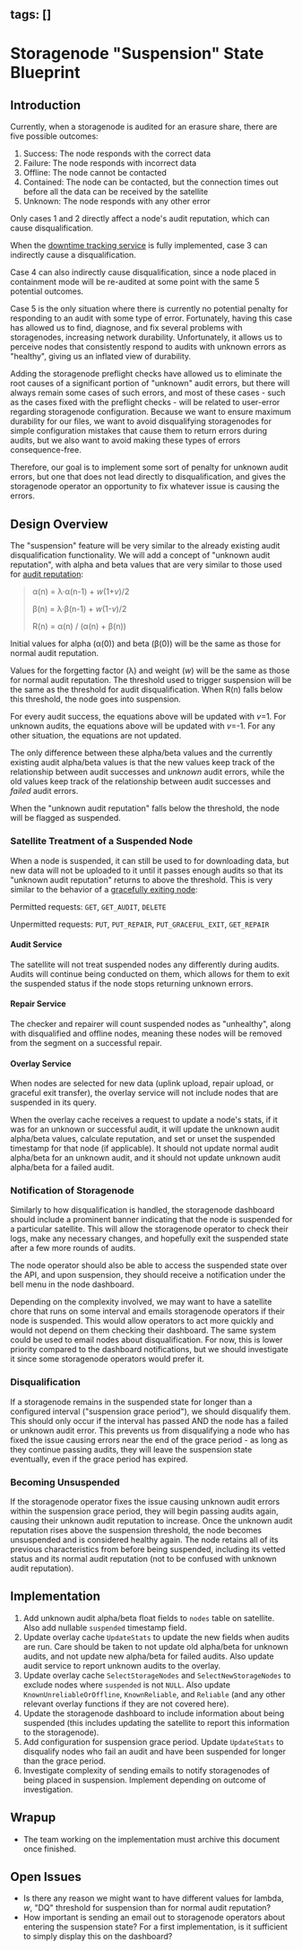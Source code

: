 tags: []
---

# Storagenode "Suspension" State Blueprint

## Introduction

Currently, when a storagenode is audited for an erasure share, there are five possible outcomes:

1. Success: The node responds with the correct data
2. Failure: The node responds with incorrect data
3. Offline: The node cannot be contacted
4. Contained: The node can be contacted, but the connection times out before all the data can be received by the satellite
5. Unknown: The node responds with any other error

Only cases 1 and 2 directly affect a node's audit reputation, which can cause disqualification.

When the [downtime tracking service](./storage-node-downtime-tracking.md) is fully implemented, case 3 can indirectly cause a disqualification.

Case 4 can also indirectly cause disqualification, since a node placed in containment mode will be re-audited at some point with the same 5 potential outcomes.

Case 5 is the only situation where there is currently no potential penalty for responding to an audit with some type of error. Fortunately, having this case has allowed us to find, diagnose, and fix several problems with storagenodes, increasing network durability. Unfortunately, it allows us to perceive nodes that consistently respond to audits with unknown errors as "healthy", giving us an inflated view of durability.

Adding the storagenode preflight checks have allowed us to eliminate the root causes of a significant portion of "unknown" audit errors, but there will always remain some cases of such errors, and most of these cases - such as the cases fixed with the preflight checks - will be related to user-error regarding storagenode configuration.
Because we want to ensure maximum durability for our files, we want to avoid disqualifying storagenodes for simple configuration mistakes that cause them to return errors during audits, but we also want to avoid making these types of errors consequence-free.

Therefore, our goal is to implement some sort of penalty for unknown audit errors, but one that does not lead directly to disqualification, and gives the storagenode operator an opportunity to fix whatever issue is causing the errors.  

## Design Overview
The "suspension" feature will be very similar to the already existing audit disqualification functionality. We will add a concept of "unknown audit reputation", with alpha and beta values that are very similar to those used for [audit reputation](./node-selection.md):

> α(n) = λ·α(n-1) + _w_(1+_v_)/2
>
> β(n) = λ·β(n-1) + _w_(1-_v_)/2
>
> R(n) = α(n) / (α(n) + β(n))

Initial values for alpha (α(0)) and beta (β(0)) will be the same as those for normal audit reputation.

Values for the forgetting factor (λ) and weight (_w_) will be the same as those for normal audit reputation. The threshold used to trigger suspension will be the same as the threshold for audit disqualification. When R(n) falls below this threshold, the node goes into suspension.

For every audit success, the equations above will be updated with _v_=1. For unknown audits, the equations above will be updated with _v_=-1. For any other situation, the equations are not updated.

The only difference between these alpha/beta values and the currently existing audit alpha/beta values is that the new values keep track of the relationship between audit successes and _unknown_ audit errors, while the old values keep track of the relationship between audit successes and _failed_ audit errors.

When the "unknown audit reputation" falls below the threshold, the node will be flagged as suspended.

### Satellite Treatment of a Suspended Node
When a node is suspended, it can still be used to for downloading data, but new data will not be uploaded to it until it passes enough audits so that its "unknown audit reputation" returns to above the threshold. This is very similar to the behavior of a [gracefully exiting node](./storagenode-graceful-exit/overview.md):

Permitted requests: `GET`, `GET_AUDIT`, `DELETE`

Unpermitted requests: `PUT`, `PUT_REPAIR`, `PUT_GRACEFUL_EXIT`, `GET_REPAIR`

#### Audit Service
The satellite will not treat suspended nodes any differently during audits. Audits will continue being conducted on them, which allows for them to exit the suspended status if the node stops returning unknown errors.

#### Repair Service
The checker and repairer will count suspended nodes as "unhealthy", along with disqualified and offline nodes, meaning these nodes will be removed from the segment on a successful repair.

#### Overlay Service
When nodes are selected for new data (uplink upload, repair upload, or graceful exit transfer), the overlay service will not include nodes that are suspended in its query.

When the overlay cache receives a request to update a node's stats, if it was for an unknown or successful audit, it will update the unknown audit alpha/beta values, calculate reputation, and set or unset the suspended timestamp for that node (if applicable). It should not update normal audit alpha/beta for an unknown audit, and it should not update unknown audit alpha/beta for a failed audit.

### Notification of Storagenode
Similarly to how disqualification is handled, the storagenode dashboard should include a prominent banner indicating that the node is suspended for a particular satellite. This will allow the storagenode operator to check their logs, make any necessary changes, and hopefully exit the suspended state after a few more rounds of audits.

The node operator should also be able to access the suspended state over the API, and upon suspension, they should receive a notification under the bell menu in the node dashboard.

Depending on the complexity involved, we may want to have a satellite chore that runs on some interval and emails storagenode operators if their node is suspended. This would allow operators to act more quickly and would not depend on them checking their dashboard. The same system could be used to email nodes about disqualification. For now, this is lower priority compared to the dashboard notifications, but we should investigate it since some storagenode operators would prefer it.

### Disqualification
If a storagenode remains in the suspended state for longer than a configured interval ("suspension grace period"), we should disqualify them. This should only occur if the interval has passed AND the node has a failed or unknown audit error. This prevents us from disqualifying a node who has fixed the issue causing errors near the end of the grace period - as long as they continue passing audits, they will leave the suspension state eventually, even if the grace period has expired. 

### Becoming Unsuspended
If the storagenode operator fixes the issue causing unknown audit errors within the suspension grace period, they will begin passing audits again, causing their unknown audit reputation to increase. Once the unknown audit reputation rises above the suspension threshold, the node becomes unsuspended and is considered healthy again. The node retains all of its previous characteristics from before being suspended, including its vetted status and its normal audit reputation (not to be confused with unknown audit reputation).

## Implementation
1. Add unknown audit alpha/beta float fields to `nodes` table on satellite. Also add nullable `suspended` timestamp field.
2. Update overlay cache `UpdateStats` to update the new fields when audits are run. Care should be taken to not update old alpha/beta for unknown audits, and not update new alpha/beta for failed audits. Also update audit service to report unknown audits to the overlay.
3. Update overlay cache `SelectStorageNodes` and `SelectNewStorageNodes` to exclude nodes where `suspended` is not `NULL`. Also update `KnownUnreliableOrOffline`, `KnownReliable`, and `Reliable` (and any other relevant overlay functions if they are not covered here).
4. Update the storagenode dashboard to include information about being suspended (this includes updating the satellite to report this information to the storagenode).
5. Add configuration for suspension grace period. Update `UpdateStats` to disqualify nodes who fail an audit and have been suspended for longer than the grace period.
6. Investigate complexity of sending emails to notify storagenodes of being placed in suspension. Implement depending on outcome of investigation.

## Wrapup
* The team working on the implementation must archive this document once finished.

## Open Issues
* Is there any reason we might want to have different values for lambda, _w_, "DQ" threshold for suspension than for normal audit reputation?
* How important is sending an email out to storagenode operators about entering the suspension state? For a first implementation, is it sufficient to simply display this on the dashboard?


